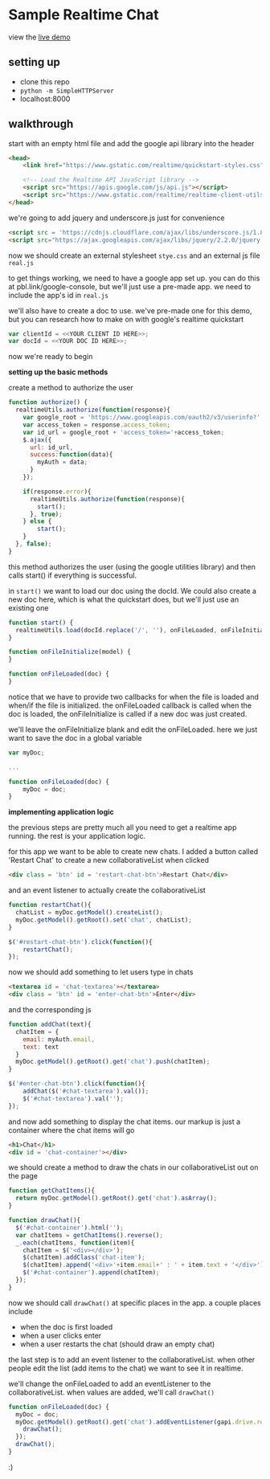 # Sample Realtime Chat

view the [live demo](http://wd.berkeley-pbl.com/google-realtime-demo)
## setting up

* clone this repo
* `python -m SimpleHTTPServer`
* localhost:8000

## walkthrough

start with an empty html file and add the google api library into the header

```html
<head>
    <link href="https://www.gstatic.com/realtime/quickstart-styles.css" rel="stylesheet" type="text/css"/>

    <!-- Load the Realtime API JavaScript library -->
    <script src="https://apis.google.com/js/api.js"></script>
    <script src="https://www.gstatic.com/realtime/realtime-client-utils.js"></script>
</head>
```

we're going to add jquery and underscore.js just for convenience

```html
<script src = 'https://cdnjs.cloudflare.com/ajax/libs/underscore.js/1.8.3/underscore-min.js'></script>
<script src="https://ajax.googleapis.com/ajax/libs/jquery/2.2.0/jquery.min.js"></script>
```

now we should create an external stylesheet `stye.css` and an external js file `real.js`

to get things working, we need to have a google app set up. you can do this at pbl.link/google-console, but we'll just use a pre-made app. we need to include the app's id in `real.js`

we'll also have to create a doc to use. we've pre-made one for this demo, but you can research how to make on with google's realtime quickstart

```js
var clientId = <<YOUR CLIENT ID HERE>>;
var docId = <<YOUR DOC ID HERE>>;
```

now we're ready to begin

__setting up the basic methods__

create a method to authorize the user

```js
function authorize() {
  realtimeUtils.authorize(function(response){
    var google_root = 'https://www.googleapis.com/oauth2/v3/userinfo?';
    var access_token = response.access_token;
    var id_url = google_root + 'access_token='+access_token;
    $.ajax({
      url: id_url,
      success:function(data){
        myAuth = data;
      }
    });

    if(response.error){
      realtimeUtils.authorize(function(response){
        start();
      }, true);
    } else {
        start();
    }
  }, false);
}
```

this method authorizes the user (using the google utilities library) and then calls start() if everything is successful. 

in `start()` we want to load our doc using the docId. We could also create a new doc here, which is what the quickstart does, but we'll just use an existing one

```js
function start() {
  realtimeUtils.load(docId.replace('/', ''), onFileLoaded, onFileInitialize);
}

function onFileInitialize(model) {
}

function onFileLoaded(doc) {
}
```

notice that we have to provide two callbacks for when the file is loaded and when/if the file is initialized. the onFileLoaded callback is called when the doc is loaded, the onFileInitialize is called if a new doc was just created.

we'll leave the onFileInitialize blank and edit the onFileLoaded. here we just want to save the doc in a global variable

```js
var myDoc;

...

function onFileLoaded(doc) {
	myDoc = doc;
}
```

__implementing application logic__

the previous steps are pretty much all you need to get a realtime app running. the rest is your application logic.

for this app we want to be able to create new chats. I added a button called 'Restart Chat' to create a new collaborativeList when clicked

```html
<div class = 'btn' id = 'restart-chat-btn'>Restart Chat</div>
```

and an event listener to actually create the collaborativeList

```js
function restartChat(){
  chatList = myDoc.getModel().createList();
  myDoc.getModel().getRoot().set('chat', chatList);
}

$('#restart-chat-btn').click(function(){
    restartChat();
});

```

now we should add something to let users type in chats

```html
<textarea id = 'chat-textarea'></textarea>
<div class = 'btn' id = 'enter-chat-btn'>Enter</div>
```
and the corresponding js

```js
function addChat(text){
  chatItem = {
    email: myAuth.email,
    text: text
  }
  myDoc.getModel().getRoot().get('chat').push(chatItem);
}

$('#enter-chat-btn').click(function(){
    addChat($('#chat-textarea').val());
    $('#chat-textarea').val('');
});
```

and now add something to display the chat items. our markup is just a container where the chat items will go

```html
<h1>Chat</h1>
<div id = 'chat-container'></div>
```

we should create a method to draw the chats in our collaborativeList out on the page

```js
function getChatItems(){
  return myDoc.getModel().getRoot().get('chat').asArray();
}

function drawChat(){
  $('#chat-container').html('');
  var chatItems = getChatItems().reverse();
  _.each(chatItems, function(item){
    chatItem = $('<div></div>');
    $(chatItem).addClass('chat-item');
    $(chatItem).append('<div>'+item.email+' : ' + item.text + '</div>');
    $('#chat-container').append(chatItem);
  });
}
```


now we should call `drawChat()` at specific places in the app. a couple places include

* when the doc is first loaded
* when a user clicks enter
* when a user restarts the chat (should draw an empty chat)

the last step is to add an event listener to the collaborativeList. when other people edit the list (add items to the chat) we want to see it in realtime. 

we'll change the onFileLoaded to add an eventListener to the collaborativeList. when values are added, we'll call `drawChat()`

```js
function onFileLoaded(doc) {
  myDoc = doc;
  myDoc.getModel().getRoot().get('chat').addEventListener(gapi.drive.realtime.EventType.VALUES_ADDED, function(){
    drawChat();
  });
  drawChat();
}
```

:)


